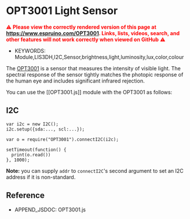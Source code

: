 <!--- Copyright (c) 2018 Gordon Williams, Pur3 Ltd. See the file LICENSE for copying permission. -->
OPT3001 Light Sensor
======================

<span style="color:red">:warning: **Please view the correctly rendered version of this page at https://www.espruino.com/OPT3001. Links, lists, videos, search, and other features will not work correctly when viewed on GitHub** :warning:</span>

* KEYWORDS: Module,LIS3DH,I2C,Sensor,brightness,light,luminosity,lux,color,colour

The [OPT3001](http://www.ti.com/product/OPT3001) is a sensor that measures the
intensity of visible light. The spectral	response of the sensor tightly matches
the photopic response of the human eye and includes	significant infrared rejection.

You can use the [[OPT3001.js]] module with the OPT3001 as follows:

I2C
---

```
var i2c = new I2C();
i2c.setup({sda:..., scl:...});

var o = require("OPT3001").connectI2C(i2c);

setTimeout(function() {
  print(o.read())
}, 1000);
```

**Note:** you can supply `addr` to `connectI2C`'s second argument to set an I2C
address if it is non-standard.


Reference
---------

* APPEND_JSDOC: OPT3001.js
